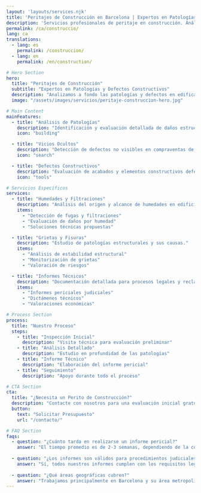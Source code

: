 ```yaml
---
layout: 'layouts/services.njk'
title: 'Peritajes de Construcción en Barcelona | Expertos en Patologías'
description: 'Servicios profesionales de peritaje en construcción. Análisis de patologías, defectos constructivos y vicios ocultos. Informes técnicos detallados.'
permalink: /ca/construccio/
lang: ca
translations:
  - lang: es
    permalink: /construccion/
  - lang: en
    permalink: /en/construction/

# Hero Section
hero:
  title: "Peritajes de Construcción"
  subtitle: "Expertos en Patologías y Defectos Constructivos"
  description: "Analizamos a fondo las patologías y defectos en edificaciones para proporcionar informes técnicos precisos y soluciones efectivas."
  image: "/assets/images/servicios/peritaje-construccion-hero.jpg"

# Main Content
mainFeatures:
  - title: "Análisis de Patologías"
    description: "Identificación y evaluación detallada de daños estructurales y no estructurales."
    icon: "building"

  - title: "Vicios Ocultos"
    description: "Detección de defectos no visibles en compraventas de inmuebles."
    icon: "search"

  - title: "Defectos Constructivos"
    description: "Evaluación de acabados y elementos constructivos defectuosos."
    icon: "tools"

# Servicios Específicos
services:
  - title: "Humedades y Filtraciones"
    description: "Análisis del origen y alcance de humedades en edificios."
    items:
      - "Detección de fugas y filtraciones"
      - "Evaluación de daños por humedad"
      - "Soluciones técnicas propuestas"

  - title: "Grietas y Fisuras"
    description: "Estudio de patologías estructurales y sus causas."
    items:
      - "Análisis de estabilidad estructural"
      - "Monitorización de grietas"
      - "Valoración de riesgos"

  - title: "Informes Técnicos"
    description: "Documentación detallada para procesos legales y reclamaciones."
    items:
      - "Informes periciales judiciales"
      - "Dictámenes técnicos"
      - "Valoraciones económicas"

# Process Section
process:
  title: "Nuestro Proceso"
  steps:
    - title: "Inspección Inicial"
      description: "Visita técnica para evaluación preliminar"
    - title: "Análisis Detallado"
      description: "Estudio en profundidad de las patologías"
    - title: "Informe Técnico"
      description: "Elaboración del informe pericial"
    - title: "Seguimiento"
      description: "Apoyo durante todo el proceso"

# CTA Section
cta:
  title: "¿Necesita un Perito de Construcción?"
  description: "Contacte con nosotros para una evaluación inicial gratuita de su caso."
  button:
    text: "Solicitar Presupuesto"
    url: "/contacto/"

# FAQ Section
faqs:
  - question: "¿Cuánto tarda en realizarse un informe pericial?"
    answer: "El tiempo promedio es de 2-3 semanas, dependiendo de la complejidad del caso."
  
  - question: "¿Los informes son válidos para procedimientos judiciales?"
    answer: "Sí, todos nuestros informes cumplen con los requisitos legales para su uso en tribunales."
  
  - question: "¿Qué áreas geográficas cubren?"
    answer: "Trabajamos principalmente en Barcelona y su área metropolitana."
---
```

